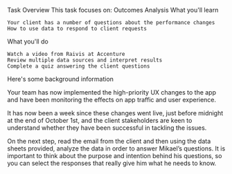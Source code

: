 Task Overview
This task focuses on: Outcomes Analysis
What you'll learn

    Your client has a number of questions about the performance changes
    How to use data to respond to client requests

What you'll do

    Watch a video from Raivis at Accenture
    Review multiple data sources and interpret results
    Complete a quiz answering the client questions

Here's some background information

Your team has now implemented the high-priority UX changes to the app and have been monitoring the effects on app traffic and user experience.

It has now been a week since these changes went live, just before midnight at the end of October 1st, and the client stakeholders are keen to understand whether they have been successful in tackling the issues.

On the next step, read the email from the client and then using the data sheets provided, analyze the data in order to answer Mikael’s questions. It is important to think about the purpose and intention behind his questions, so you can select the responses that really give him what he needs to know.
